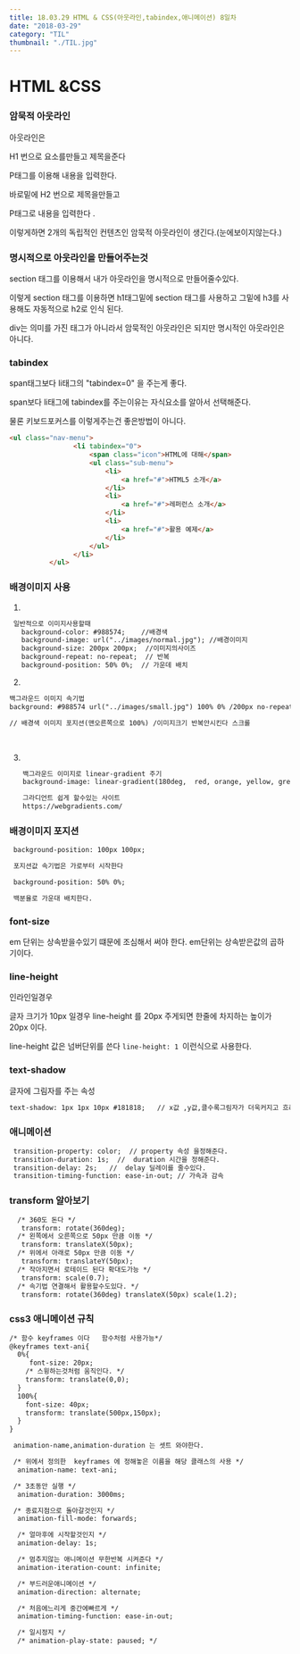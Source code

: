 ```yaml
---
title: 18.03.29 HTML & CSS(아웃라인,tabindex,애니메이션) 8일차
date: "2018-03-29"
category: "TIL"
thumbnail: "./TIL.jpg"
---
```


# HTML &CSS

### 암묵적 아웃라인

아웃라인은

H1 번으로 요소를만들고 제목을준다

P태그를 이용해 내용을 입력한다.

바로밑에 H2 번으로 제목을만들고

P태그로 내용을 입력한다 .



이렇게하면 2개의 독립적인 컨텐츠인 암묵적 아웃라인이 생긴다.(눈에보이지않는다.)



### 명시적으로 아웃라인을 만들어주는것

section 태그를 이용해서 내가 아웃라인을 명시적으로 만들어줄수있다.

이렇게 section 태그를 이용하면 h1태그밑에 section 태그를 사용하고 그밑에 h3를 사용해도 자동적으로 h2로 인식 된다.

div는 의미를 가진 태그가 아니라서 암묵적인 아웃라인은 되지만 명시적인 아웃라인은 아니다.



### tabindex

span태그보다 li태그의 "tabindex=0" 을 주는게 좋다.

span보다 li태그에 tabindex를 주는이유는 자식요소를 알아서 선택해준다.

물론 키보드포커스를 이렇게주는건 좋은방법이 아니다.

```html
<ul class="nav-menu">
                <li tabindex="0">
                    <span class="icon">HTML에 대해</span>
                    <ul class="sub-menu">
                        <li>
                            <a href="#">HTML5 소개</a>
                        </li>
                        <li>
                            <a href="#">레퍼런스 소개</a>
                        </li>
                        <li>
                            <a href="#">활용 예제</a>
                        </li>
                    </ul>
                </li>
          </ul>
```



### 배경이미지 사용

1.   ​

  ```html
   일반적으로 이미지사용할때
     background-color: #988574;    //배경색
     background-image: url("../images/normal.jpg"); //배경이미지
     background-size: 200px 200px;  //이미지의사이즈
     background-repeat: no-repeat;  // 반복
     background-position: 50% 0%;  // 가운데 배치
  ```

2.  ​

   ```html
   백그라운드 이미지 속기법
   background: #988574 url("../images/small.jpg") 100% 0% /200px no-repeat scroll;

   // 배경색 이미지 포지션(맨오른쪽으로 100%) /이미지크기 반복안시킨다 스크롤
   ```

   ​

3. ​

   ```html
   백그라운드 이미지로 linear-gradient 주기
   background-image: linear-gradient(180deg,  red, orange, yellow, green, blue, purple);

   그라디언트 쉽게 할수있는 사이트
   https://webgradients.com/

   ```




### 배경이미지 포지션

```html
 background-position: 100px 100px;

 포지션값 속기법은 가로부터 시작한다

 background-position: 50% 0%;

 백분율로 가운대 배치한다.

```



### font-size

em 단위는 상속받을수있기 떄문에 조심해서 써야 한다. em단위는 상속받은값의 곱하기이다.



### line-height

인라인일경우

글자 크기가 10px 일경우 line-height 를 20px 주게되면  한줄에 차지하는 높이가 20px 이다.

line-height 값은 넘버단위를 쓴다 `line-height: 1 `이런식으로 사용한다.



### text-shadow

글자에 그림자를 주는 속성

```html
text-shadow: 1px 1px 10px #181818;   // x값 ,y값,클수록그림자가 더욱커지고 흐려짐, 글자색
```



### 애니메이션

```html
 transition-property: color;  // property 속성 을정해준다.
 transition-duration: 1s;  //  duration 시간을 정해준다.
 transition-delay: 2s;   //  delay 딜레이를 줄수있다.
 transition-timing-function: ease-in-out; // 가속과 감속
```

### transform 알아보기

```html
  /* 360도 돈다 */
   transform: rotate(360deg);
  /* 왼쪽에서 오른쪽으로 50px 만큼 이동 */
   transform: translateX(50px);
  /* 위에서 아래로 50px 만큼 이동 */
   transform: translateY(50px);
  /* 작아지면서 로테이드 된다 확대도가능 */
   transform: scale(0.7);
  /* 속기법 연결해서 활용할수도있다. */
   transform: rotate(360deg) translateX(50px) scale(1.2);
```

###  css3 애니메이션 규칙

```html
/* 함수 keyframes 이다   함수처럼 사용가능*/
@keyframes text-ani{
  0%{
	 font-size: 20px;
    /* 스윙하는것처럼 움직인다. */
    transform: translate(0,0);
  }
  100%{
    font-size: 40px;
    transform: translate(500px,150px);
  }
}
```

```html
 animation-name,animation-duration 는 셋트 와야한다.

 /* 위에서 정의한  keyframes 에 정해놓은 이름을 해당 클래스의 사용 */
  animation-name: text-ani;

 /* 3초동안 실행 */
  animation-duration: 3000ms;

 /* 종료지점으로 돌아갈것인지 */
  animation-fill-mode: forwards;

  /* 얼마후에 시작할것인지 */
  animation-delay: 1s;

  /* 멈추지않는 애니메이션 무한반복 시켜준다 */
  animation-iteration-count: infinite;

  /* 부드러운애니메이션 */
  animation-direction: alternate;

  /* 처음에느리게 중간에빠르게 */
  animation-timing-function: ease-in-out;

  /* 일시정지 */
  /* animation-play-state: paused; */



```



      ​
